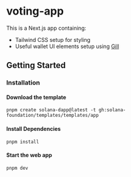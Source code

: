 # voting-app

This is a Next.js app containing:

- Tailwind CSS setup for styling
- Useful wallet UI elements setup using [Gill](https://gill.site/)

## Getting Started

### Installation

#### Download the template

```shell
pnpm create solana-dapp@latest -t gh:solana-foundation/templates/templates/app
```

#### Install Dependencies

```shell
pnpm install
```

#### Start the web app

```shell
pnpm dev
```
